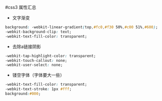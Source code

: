 
#css3 属性汇总

- 文字渐变
```css
background: -webkit-linear-gradient(top,#fc0,#f30 50%,#c00 51%,#600); 
-webkit-background-clip: text; 
-webkit-text-fill-color: transparent;
```


- 去除a链接阴影
```css
-webkit-tap-highlight-color: transparent; 
-webkit-touch-callout: none;
-webkit-user-select: none;
```

- 镂空字体（字体要大一些）
```css
-webkit-text-fill-color: transparent;
-webkit-text-stroke: 1px #fff;
background:#000;
```


